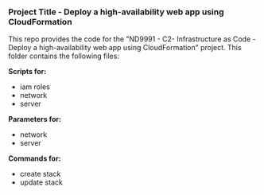 ### Project Title - Deploy a high-availability web app using CloudFormation
This repo provides the code for the "ND9991 - C2- Infrastructure as Code - Deploy a high-availability web app using CloudFormation" project. This folder contains the following files:

**Scripts for:**
- iam roles
- network
- server

**Parameters for:**
- network
- server

**Commands for:**
- create stack
- update stack